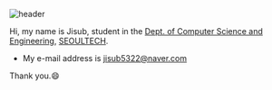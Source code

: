 ![header](https://capsule-render.vercel.app/api?type=waving&color=auto&height=200&section=header&text=Jisub%20Shim&fontSize=32)

Hi, my name is Jisub, student in the [Dept. of Computer Science and Engineering](https://computer.seoultech.ac.kr/), [SEOULTECH](https://en.seoultech.ac.kr/).

* My e-mail address is jisub5322@naver.com

Thank you.:smile: